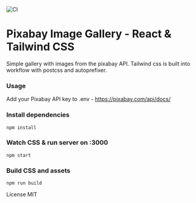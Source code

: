 ![CI](https://github.com/kallyas/react-tailwind-pixaby-gallery/workflows/CI/badge.svg)
# Pixabay Image Gallery - React & Tailwind CSS
Simple gallery with images from the pixabay API. Tailwind css is built into workflow with postcss and autoprefixer.

### Usage
Add your Pixabay API key to .env - https://pixabay.com/api/docs/

### Install dependencies
```node
npm install
```

### Watch CSS & run server on :3000
```node
npm start
```

### Build CSS and assets
```node
npm run build
```
License MIT 
